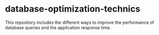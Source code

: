 # database-optimization-technics
This repository includes the different ways to improve the performance of database queries and the application response time.

